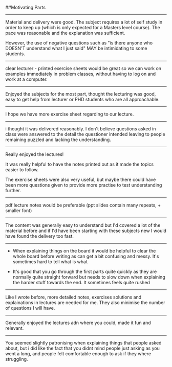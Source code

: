 ##Motivating Parts

---
Material and delivery were good. The subject requires a lot of self study in order to keep up  (which is only expected for a Masters level course). The pace was reasonable and the explanation was sufficient.

However, the use of negative questions such as "is there anyone who DOESN'T understand what I just said" MAY be intimidating to some students. 


---
clear lecturer - printed exercise sheets would be great so we can work on examples immediately in problem classes, without having to log on and work at a computer.  


---
Enjoyed the subjects for the most part, thought the lecturing was good, easy to get help from lecturer or PHD students who are all approachable. 


---
I hope we have more exercise sheet regarding to our lecture. 


---
i thought it was delivered reasonably. I don't believe questions asked in class were answered to the detail the questioner intended leaving to people remaining puzzled and lacking the understanding. 


---
Really enjoyed the lectures! 

It was really helpful to have the notes printed out as it made the topics easier to follow. 

The exercise sheets were also very useful, but maybe there could have been more questions given to provide more practise to test understanding further. 


---
pdf lecture notes would be preferable (ppt slides contain many repeats, + smaller font) 


---
The content was generally easy to understand but I'd covered a lot of the material before and if I'd have been starting with these subjects new I would have found the delivery too fast. 


---
- When explaining things on the board it would be helpful to clear the whole board before writing as can get a bit confusing and messy. It's sometimes hard to tell what is what

- It's good that you go through the first parts quite quickly as they are normally quite straight forward but needs to slow down when explaining the harder stuff towards the end. It sometimes feels quite rushed 


---
Like I wrote before, more detailed notes, exercises solutions and explainations in lectures are needed for me. They also minimise the number of questions I will have. 


---
Generally enjoyed the lectures adn where you could, made it fun and relevant.  


---
You seemed slightly patronising when explaining things that people asked about, but i did like the fact that you didnt mind people just asking as you went a long, and people felt comfortable enough to ask if they where struggling. 

